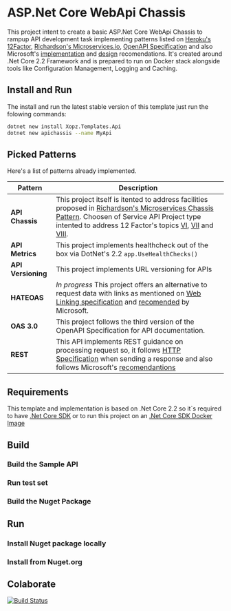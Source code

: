 # ASP.Net Core WebApi Chassis

This project intent to create a basic ASP.Net Core WebApi Chassis to rampup API development task implementing patterns listed on [Heroku's 12Factor](https://12factor.net/), [Richardson's Microservices.io](https://microservices.io/patterns/index.html), [OpenAPI Specification](https://swagger.io/specification/) and also Microsoft's [implementation](https://docs.microsoft.com/en-us/azure/architecture/best-practices/api-implementation) and [design](https://docs.microsoft.com/en-us/azure/architecture/best-practices/api-design) recomendations.
It's created around .Net Core 2.2 Framework and is prepared to run on Docker stack alongside tools like Configuration Management, Logging and Caching.

## Install and Run

The install and run the latest stable version of this template just run the folowing commands:

```sh
dotnet new install Xopz.Templates.Api
dotnet new apichassis --name MyApi
```

## Picked Patterns

Here's a list of patterns already implemented.

| Pattern | Description |
| ------- | ----------- |
| **API Chassis** | This project itself is itented to address facilities proposed in [Richardson's Microservices Chassis Pattern](https://microservices.io/patterns/microservice-chassis.html). Choosen of Service API Project type intented to address 12 Factor's topics [VI](https://12factor.net/processes), [VII](https://12factor.net/port-binding) and [VIII](https://12factor.net/concurrency). |
| **API Metrics** | This project implements healthcheck out of the box via DotNet's 2.2 `app.UseHealthChecks()` |
| **API Versioning** | This project implements URL versioning for APIs |
| **HATEOAS** | *In progress* This project offers an alternative to request data with links as mentioned on [Web Linking specification](https://tools.ietf.org/html/rfc5988.html) and [recomended](https://docs.microsoft.com/en-us/azure/architecture/best-practices/api-implementation#provide-links-to-support-hateoas-style-navigation-and-discovery-of-resources) by Microsoft. |
| **OAS 3.0** | This project follows the third version of the OpenAPI Specification for API documentation. |
| **REST** | This API implements REST guidance on processing request so, it follows [HTTP Specification](https://www.w3.org/Protocols/rfc2616/rfc2616-sec10.html) when sending a response and also follows Microsoft's [recomendantions](https://docs.microsoft.com/en-us/azure/architecture/best-practices/api-implementation#processing-requests) |

## Requirements

This template and implementation is based on .Net Core 2.2 so it`s required to have [.Net Core SDK](https://dotnet.microsoft.com/download) or to run this project on an [.Net Core SDK Docker Image](https://hub.docker.com/_/microsoft-dotnet-core-sdk/)

## Build

### Build the Sample API

### Run test set

### Build the Nuget Package

## Run

### Install Nuget package locally

### Install from Nuget.org

## Colaborate

[![Build Status](https://dev.azure.com/xopz/ApiChassis/_apis/build/status/xopz.ApiChassis?branchName=develop)](https://dev.azure.com/xopz/ApiChassis/_build/latest?definitionId=1&branchName=develop)
